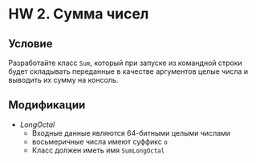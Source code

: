 # HW 2. Сумма чисел
## Условие
Разработайте класс `Sum`, который при запуске из командной строки будет складывать переданные в качестве аргументов целые числа и выводить их сумму на консоль.

## Модификации
-   _LongOctal_
    -   Входные данные являются 64-битными целыми числами
    -   восьмеричные числа имеют суффикс `o`
    -   Класс должен иметь имя `SumLongOctal`